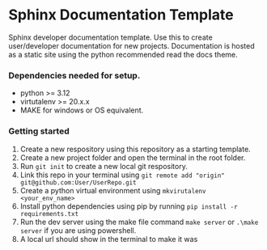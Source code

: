 # Sphinx Documentation Template
Sphinx developer documentation template. Use this to create user/developer documentation for new projects. 
Documentation is hosted as a static site using the python recommended read the docs theme. 


### Dependencies needed for setup. 

- python >= 3.12
- virtutalenv >= 20.x.x
- MAKE for windows or OS equivalent.


### Getting started 

1. Create a new respository using this repository as a starting template.
2. Create a new project folder and open the terminal in the root folder.
3. Run `git init` to create a new local git respository.  
4. Link this repo in your terminal using `git remote add "origin" git@github.com:User/UserRepo.git`
5. Create a python virtual environment using `mkvirutalenv <your_env_name>`
6. Install python dependencies using pip by running `pip install -r requirements.txt`
7. Run the dev server using the make file command `make server` or `.\make server` if you are using powershell.
8. A local url should show in the terminal to make it was 
   
